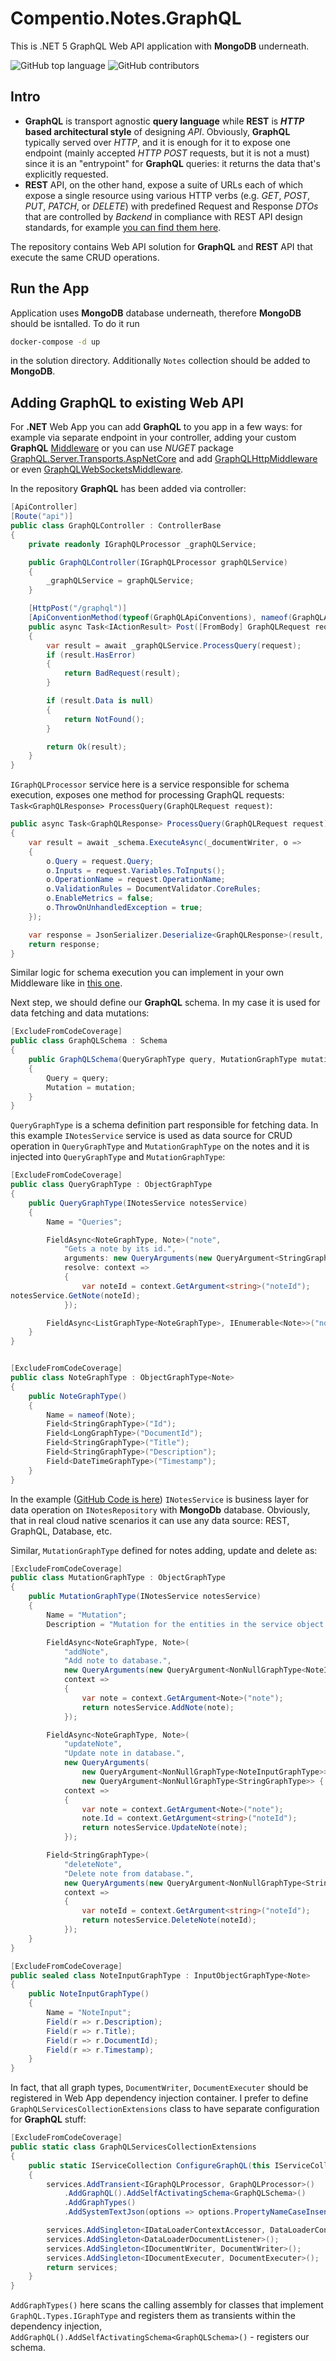 # Compentio.Notes.GraphQL

This is .NET 5 GraphQL Web API application with **MongoDB** underneath.

![GitHub top language](https://img.shields.io/github/languages/top/alekshura/Compentio.Ferragosto.Notes)
![GitHub contributors](https://img.shields.io/github/contributors/alekshura/Compentio.Ferragosto.Notes)

## Intro
- **GraphQL** is transport agnostic **query language** while **REST** is **_HTTP_ based architectural style** of designing _API_. 
Obviously, **GraphQL** typically served over _HTTP_, and it is  enough for it to expose one endpoint (mainly accepted _HTTP_ _POST_ requests, but it is not a must) since it is an "entrypoint" for **GraphQL** queries: it returns the data that's explicitly requested. 
- **REST** API, on the other hand, expose a suite of URLs each of which expose a single resource using various HTTP verbs (e.g. _GET_, _POST_, _PUT_, _PATCH_, or _DELETE_) with predefined Request and Response _DTOs_ that are controlled by _Backend_ in compliance with REST API design standards, for example [you can find them here](https://docs.microsoft.com/en-us/azure/architecture/best-practices/api-design).

The repository contains Web API solution for **GraphQL** and **REST** API that execute the same CRUD operations.

## Run the App 
Application uses **MongoDB** database underneath, therefore **MongoDB** should be isntalled.
To do it run 

```sh
docker-compose -d up
```
in the solution directory. Additionally `Notes` collection should be added to **MongoDB**.


## Adding **GraphQL** to existing Web API

For **.NET** Web App you can add **GraphQL** to you app in a few ways: for example via separate endpoint in your controller, adding your custom **GraphQL** [Middleware](https://github.com/graphql-dotnet/examples/blob/master/src/AspNetCoreCustom/Example/GraphQLMiddleware.cs) or you can use _NUGET_ package [GraphQL.Server.Transports.AspNetCore](https://www.nuget.org/packages/GraphQL.Server.Transports.AspNetCore) and add [GraphQLHttpMiddleware](https://github.com/graphql-dotnet/server/blob/master/src/Transports.AspNetCore/GraphQLHttpMiddleware.cs) or even [GraphQLWebSocketsMiddleware](https://github.com/graphql-dotnet/server/blob/master/src/Transports.Subscriptions.WebSockets/GraphQLWebSocketsMiddleware.cs).

In the repository **GraphQL** has been added via controller:

```cs
[ApiController]
[Route("api")]
public class GraphQLController : ControllerBase
{
	private readonly IGraphQLProcessor _graphQLService;

	public GraphQLController(IGraphQLProcessor graphQLService)
	{
		_graphQLService = graphQLService;
	}

	[HttpPost("/graphql")]
	[ApiConventionMethod(typeof(GraphQLApiConventions), nameof(GraphQLApiConventions.Post))]
	public async Task<IActionResult> Post([FromBody] GraphQLRequest request)
	{
		var result = await _graphQLService.ProcessQuery(request);
		if (result.HasError)
		{
			return BadRequest(result);
		}

		if (result.Data is null)
		{
			return NotFound();
		}

		return Ok(result);
	}
}

```
`IGraphQLProcessor` service here is a service responsible for schema execution, exposes one method for processing GraphQL requests: `Task<GraphQLResponse> ProcessQuery(GraphQLRequest request)`:

```cs
public async Task<GraphQLResponse> ProcessQuery(GraphQLRequest request)
{
	var result = await _schema.ExecuteAsync(_documentWriter, o =>
	{
		o.Query = request.Query;
		o.Inputs = request.Variables.ToInputs();
		o.OperationName = request.OperationName;
		o.ValidationRules = DocumentValidator.CoreRules;
		o.EnableMetrics = false;
		o.ThrowOnUnhandledException = true;
	});

	var response = JsonSerializer.Deserialize<GraphQLResponse>(result, new JsonSerializerOptions { PropertyNameCaseInsensitive = true });
	return response;
}
```
Similar logic for schema execution you can implement in your own Middleware like in [this one](https://github.com/graphql-dotnet/examples/blob/master/src/AspNetCoreCustom/Example/GraphQLMiddleware.cs).

Next step, we should define our **GraphQL** schema. In my case it is used for data fetching and data mutations:

```cs
[ExcludeFromCodeCoverage]
public class GraphQLSchema : Schema
{
	public GraphQLSchema(QueryGraphType query, MutationGraphType mutation, IServiceProvider serviceProvider) : base(serviceProvider)
	{
		Query = query;
		Mutation = mutation;
	}
}
```
`QueryGraphType` is a schema definition part responsible for fetching data. In this example `INotesService` service is used as data source for CRUD operation in `QueryGraphType` and `MutationGraphType` on the notes and it is injected into `QueryGraphType` and `MutationGraphType`:

```cs
[ExcludeFromCodeCoverage]
public class QueryGraphType : ObjectGraphType
{
	public QueryGraphType(INotesService notesService)
	{
		Name = "Queries";

		FieldAsync<NoteGraphType, Note>("note",
			"Gets a note by its id.",
			arguments: new QueryArguments(new QueryArgument<StringGraphType> { Name = "noteId" }),
			resolve: context =>
			{
				var noteId = context.GetArgument<string>("noteId");
notesService.GetNote(noteId);
			});

		FieldAsync<ListGraphType<NoteGraphType>, IEnumerable<Note>>("notes", resolve: context => notesService.GetNotes());
	}
}


[ExcludeFromCodeCoverage]
public class NoteGraphType : ObjectGraphType<Note>
{
	public NoteGraphType()
	{
		Name = nameof(Note);
		Field<StringGraphType>("Id");
		Field<LongGraphType>("DocumentId");
		Field<StringGraphType>("Title");
		Field<StringGraphType>("Description");
		Field<DateTimeGraphType>("Timestamp");
	}
}
```  
In the example ([GitHub Code is here]()) `INotesService` is business layer for data operation on `INotesRepository` with **MongoDb** database. Obviously, that in real cloud native scenarios it can use any data source: REST, GraphQL, Database, etc.  

Similar, `MutationGraphType` defined for notes adding, update and delete as:

```cs
[ExcludeFromCodeCoverage]
public class MutationGraphType : ObjectGraphType
{
	public MutationGraphType(INotesService notesService)
	{
		Name = "Mutation";
		Description = "Mutation for the entities in the service object graph.";

		FieldAsync<NoteGraphType, Note>(
			"addNote",
			"Add note to database.",
			new QueryArguments(new QueryArgument<NonNullGraphType<NoteInputGraphType>>{ Name = "note" }),
			context =>
			{
				var note = context.GetArgument<Note>("note");
				return notesService.AddNote(note);
			});

		FieldAsync<NoteGraphType, Note>(
			"updateNote",
			"Update note in database.",
			new QueryArguments(
				new QueryArgument<NonNullGraphType<NoteInputGraphType>> { Name = "note" },
				new QueryArgument<NonNullGraphType<StringGraphType>> { Name = "noteId" }),
			context =>
			{
				var note = context.GetArgument<Note>("note");
				note.Id = context.GetArgument<string>("noteId");
				return notesService.UpdateNote(note);
			});

		Field<StringGraphType>(
			"deleteNote",
			"Delete note from database.",
			new QueryArguments(new QueryArgument<NonNullGraphType<StringGraphType>> { Name = "noteId" }),
			context =>
			{
				var noteId = context.GetArgument<string>("noteId");
				return notesService.DeleteNote(noteId);
			});
	}       
}

[ExcludeFromCodeCoverage]
public sealed class NoteInputGraphType : InputObjectGraphType<Note>
{
	public NoteInputGraphType()
	{
		Name = "NoteInput";
		Field(r => r.Description);
		Field(r => r.Title);
		Field(r => r.DocumentId);
		Field(r => r.Timestamp);
	}
}
```
In fact, that all graph types, `DocumentWriter`, `DocumentExecuter` should be registered in Web App dependency injection container. I prefer to define `GraphQLServicesCollectionExtensions` class to have separate configuration for **GraphQL** stuff:

```cs
[ExcludeFromCodeCoverage]
public static class GraphQLServicesCollectionExtensions
{
	public static IServiceCollection ConfigureGraphQL(this IServiceCollection services)
	{
		services.AddTransient<IGraphQLProcessor, GraphQLProcessor>()
			.AddGraphQL().AddSelfActivatingSchema<GraphQLSchema>()
			.AddGraphTypes()
			.AddSystemTextJson(options => options.PropertyNameCaseInsensitive = true);

		services.AddSingleton<IDataLoaderContextAccessor, DataLoaderContextAccessor>();
		services.AddSingleton<DataLoaderDocumentListener>();
		services.AddSingleton<IDocumentWriter, DocumentWriter>();
		services.AddSingleton<IDocumentExecuter, DocumentExecuter>();
		return services;
	}
}
```
`AddGraphTypes()` here scans the calling assembly for classes that implement `GraphQL.Types.IGraphType` and registers them as transients within the dependency injection, `AddGraphQL().AddSelfActivatingSchema<GraphQLSchema>()` - registers our schema.

 
